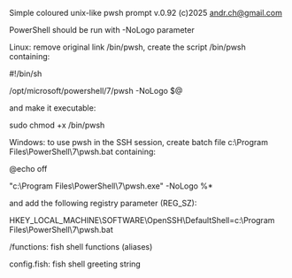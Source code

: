 Simple coloured unix-like pwsh prompt v.0.92 (c)2025 andr.ch@gmail.com

PowerShell should be run with -NoLogo parameter

Linux: remove original link /bin/pwsh, create the script /bin/pwsh containing:

  #!/bin/sh
  
  /opt/microsoft/powershell/7/pwsh -NoLogo $@
  
  
and make it executable:

  sudo chmod +x /bin/pwsh
  

Windows: to use pwsh in the SSH session, create batch file
c:\Program Files\PowerShell\7\pwsh.bat containing:

  @echo off
  
  "c:\Program Files\PowerShell\7\pwsh.exe" -NoLogo %*

and add the following registry parameter (REG_SZ):

  HKEY_LOCAL_MACHINE\SOFTWARE\OpenSSH\DefaultShell=c:\Program Files\PowerShell\7\pwsh.bat

/functions: fish shell functions (aliases)

config.fish: fish shell greeting string
